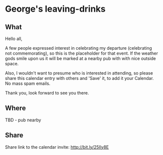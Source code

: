 # George's leaving-drinks

## What

Hello all,

A few people expressed interest in celebrating my departure (celebrating not commemorating), so this is the placeholder for that event. If the weather gods smile upon us it will be marked at a nearby pub with with nice outside space.

Also, I wouldn't want to presume who is interested in attending, so please share this calendar entry with others and 'Save' it, to add it your Calendar. No mass spam emails.

Thank you, look forward to see you there.

## Where

TBD - pub nearby

## Share

Share link to the calendar invite: http://bit.ly/25Ily8E
